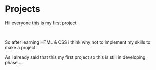 # Projects
<p>Hii everyone this is my first project</p>
<br>
<p>So after learning HTML & CSS i think why not to implement my skills to make a project.</p>
<p>As i already said that this my first project so this is still in developing phase....</p>
